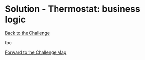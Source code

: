 # Solution - Thermostat: business logic

[Back to the Challenge](../5_thermostat_logic.md)

tbc

[Forward to the Challenge Map](../0_challenge_map.md)
